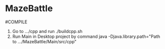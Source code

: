 # MazeBattle

#COMPILE
1) Go to .../cpp and run ./buildcpp.sh
2) Run Main in Desktop project by command
    java -Djava.library.path="Path to .../MazeBattle/Main/src/cpp"
